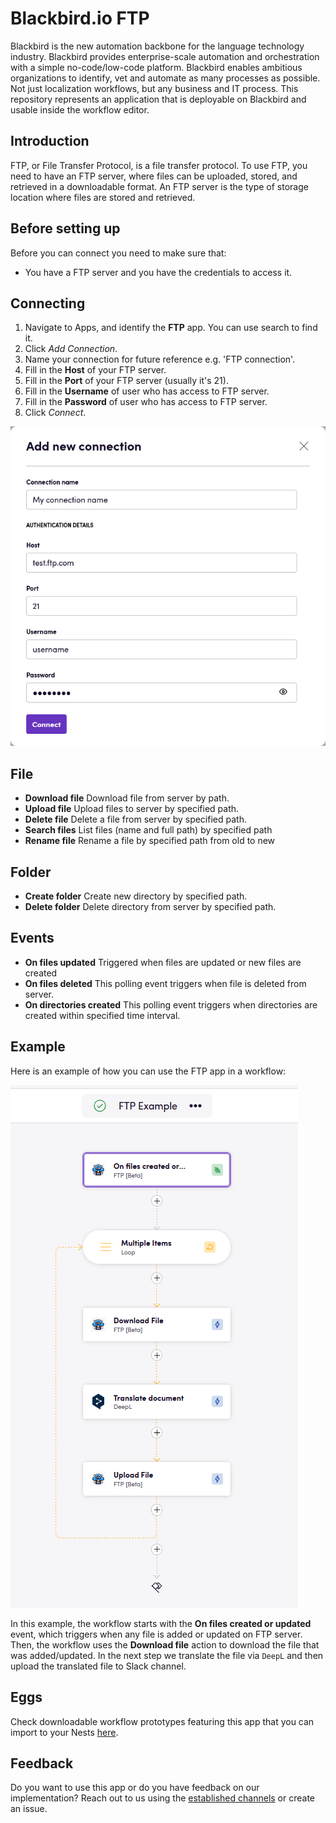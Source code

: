 # Blackbird.io FTP

Blackbird is the new automation backbone for the language technology industry. Blackbird provides enterprise-scale automation and orchestration with a simple no-code/low-code platform. Blackbird enables ambitious organizations to identify, vet and automate as many processes as possible. Not just localization workflows, but any business and IT process. This repository represents an application that is deployable on Blackbird and usable inside the workflow editor.

## Introduction

<!-- begin docs -->

FTP, or File Transfer Protocol, is a  file transfer protocol.
To use FTP, you need to have an FTP server, where files can be uploaded, stored, and retrieved in a downloadable format. An FTP server is the type of storage location where files are stored and retrieved.

## Before setting up

Before you can connect you need to make sure that:

- You have a FTP server and you have the credentials to access it.

## Connecting

1. Navigate to Apps, and identify the **FTP** app. You can use search to find it.
2. Click _Add Connection_.
3. Name your connection for future reference e.g. 'FTP connection'.
4. Fill in the **Host** of your FTP server.
5. Fill in the **Port** of your FTP server (usually it's 21).
6. Fill in the **Username** of user who has access to FTP server.
7. Fill in the **Password** of user who has access to FTP server.
8. Click _Connect_.

![connection](images/README/connection.png)

## File

- **Download file** Download file from server by path.
- **Upload file** Upload files to server by specified path.
- **Delete file** Delete a file from server by specified path.
- **Search files** List files (name and full path) by specified path
- **Rename file** Rename a file by specified path from old to new

## Folder

- **Create folder** Create new directory by specified path.
- **Delete folder** Delete directory from server by specified path.


## Events

- **On files updated** Triggered when files are updated or new files are created
- **On files deleted** This polling event triggers when file is deleted from server.
- **On directories created** This polling event triggers when directories are created within specified time interval.

## Example 

Here is an example of how you can use the FTP app in a workflow:

![example](images/README/example.png)

In this example, the workflow starts with the **On files created or updated** event, which triggers when any file is added or updated on FTP server. Then, the workflow uses the **Download file** action to download the file that was added/updated. In the next step we translate the file via `DeepL` and then upload the translated file to Slack channel.

## Eggs

Check downloadable workflow prototypes featuring this app that you can import to your Nests [here](https://docs.blackbird.io/eggs/storage-to-mt/). 

## Feedback

Do you want to use this app or do you have feedback on our implementation? Reach out to us using the [established channels](https://www.blackbird.io/) or create an issue.

<!-- end docs -->
